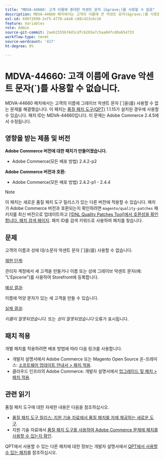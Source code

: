 ```yaml
---
title: "MDVA-44660: 고객 이름에 중대한 악센트 문자 [&grave;]를 사용할 수 없음"
description: MDVA-44660 패치에서는 고객의 이름에 큰 악센트 문자(&grave;)를 사용할 수 없는 문제가 해결되었습니다. 이 패치는 [Quality Patches Tool (QPT)](/help/announcements/adobe-commerce-announcements/magento-quality-patches-released-new-tool-to-self-serve-quality-patches.md) 1.1.15가 설치된 경우 사용할 수 있습니다. 패치 ID는 MDVA-44660입니다. 이 문제는 Adobe Commerce 2.4.5에서 수정됩니다.
exl-id: 696f2690-2af5-4770-a4a8-c88c423c6c16
feature: Variables
role: Admin
source-git-commit: 2aeb2355b74d1cdfc62b5e7c5aa04fcd0a654733
workflow-type: tm+mt
source-wordcount: '417'
ht-degree: 0%

---
```


# MDVA-44660: 고객 이름에 Grave 악센트 문자(&grave;)를 사용할 수 없습니다.

MDVA-44660 패치에서는 고객의 이름에 그레이브 악센트 문자 [\`]을(를) 사용할 수 없는 문제를 해결했습니다. 이 패치는 [품질 패치 도구(QPT)](/help/announcements/adobe-commerce-announcements/magento-quality-patches-released-new-tool-to-self-serve-quality-patches.md) 1.1.15가 설치된 경우에 사용할 수 있습니다. 패치 ID는 MDVA-44660입니다. 이 문제는 Adobe Commerce 2.4.5에서 수정됩니다.

## 영향을 받는 제품 및 버전

**Adobe Commerce 버전에 대한 패치가 만들어졌습니다.**

* Adobe Commerce(모든 배포 방법) 2.4.2-p2

**Adobe Commerce 버전과 호환:**

* Adobe Commerce(모든 배포 방법) 2.4.2-p1 - 2.4.4

>[!NOTE]
>
>이 패치는 새로운 품질 패치 도구 릴리스가 있는 다른 버전에 적용할 수 있습니다. 패치가 Adobe Commerce 버전과 호환되는지 확인하려면 `magento/quality-patches` 패키지를 최신 버전으로 업데이트하고 [[!DNL Quality Patches Tool]에서 호환성을 확인합니다. 패치 검색 페이지](https://experienceleague.adobe.com/tools/commerce-quality-patches/index.html). 패치 ID를 검색 키워드로 사용하여 패치를 찾습니다.

## 문제

고객의 이름과 성에 대/소문자 악센트 문자 [\`]을(를) 사용할 수 없습니다.

<u>재현 단계</u>:

관리자 계정에서 새 고객을 만들거나 이름 또는 성에 그레이브 악센트 문자(예: &quot;L&#39;Epicerie&quot;)를 사용하여 Storefront에 등록합니다.

<u>예상 결과</u>:

이름에 억양 문자가 있는 새 고객을 만들 수 있습니다.

<u>실제 결과</u>:

*이름이 잘못되었습니다.* 또는 *성이 잘못되었습니다* 오류가 표시됩니다.

## 패치 적용

개별 패치를 적용하려면 배포 방법에 따라 다음 링크를 사용합니다.

* 개발자 설명서에서 Adobe Commerce 또는 Magento Open Source 온-프레미스: [소프트웨어 업데이트 안내서 > 패치 적용](https://experienceleague.adobe.com/en/docs/commerce-operations/tools/quality-patches-tool/usage).
* 클라우드 인프라의 Adobe Commerce: 개발자 설명서에서 [업그레이드 및 패치 > 패치 적용](https://experienceleague.adobe.com/en/docs/commerce-cloud-service/user-guide/develop/upgrade/apply-patches).

## 관련 읽기

품질 패치 도구에 대한 자세한 내용은 다음을 참조하십시오.

* [품질 패치 도구 릴리스: 지원 기술 자료에서 품질 패치를 자체 제공하는 새로운 도구](/help/announcements/adobe-commerce-announcements/magento-quality-patches-released-new-tool-to-self-serve-quality-patches.md).
* 지원 기술 자료에서 [품질 패치 도구를 사용하여 Adobe Commerce 문제에 패치를 사용할 수 있는지 확인](/help/support-tools/patches-available-in-qpt-tool/check-patch-for-magento-issue-with-magento-quality-patches.md).

QPT에서 사용할 수 있는 다른 패치에 대한 정보는 개발자 설명서에서 [QPT에서 사용할 수 있는 패치](https://experienceleague.adobe.com/tools/commerce-quality-patches/index.html)를 참조하십시오.
